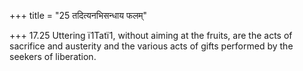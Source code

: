 +++
title = "25 तदित्यनभिसन्धाय फलम्"

+++
17.25 Uttering ï1Tatï1, without aiming at the fruits, are the acts of
sacrifice and austerity and the various acts of gifts performed by the
seekers of liberation.
